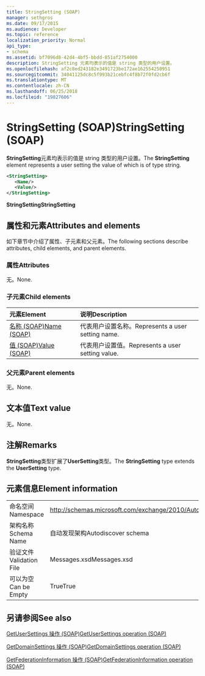 ```yaml
---
title: StringSetting (SOAP)
manager: sethgros
ms.date: 09/17/2015
ms.audience: Developer
ms.topic: reference
localization_priority: Normal
api_type:
- schema
ms.assetid: bf7096d8-42d4-4bf5-bbdd-851af2754000
description: StringSetting 元素均表示的值是 string 类型的用户设置。
ms.openlocfilehash: af2c8ed243182e3491723be172ae162554250951
ms.sourcegitcommit: 34041125dc8c5f993b21cebfc4f8b72f0fd2cb6f
ms.translationtype: MT
ms.contentlocale: zh-CN
ms.lasthandoff: 06/25/2018
ms.locfileid: "19827606"
---
```

# <a name="stringsetting-soap"></a><span data-ttu-id="4805e-103">StringSetting (SOAP)</span><span class="sxs-lookup"><span data-stu-id="4805e-103">StringSetting (SOAP)</span></span>

<span data-ttu-id="4805e-104">**StringSetting**元素均表示的值是 string 类型的用户设置。</span><span class="sxs-lookup"><span data-stu-id="4805e-104">The **StringSetting** element represents a user setting the value of which is of type string.</span></span> 
  
```XML
<StringSetting>
   <Name/>
   <Value/>
</StringSetting>
```

 <span data-ttu-id="4805e-105">**StringSetting**</span><span class="sxs-lookup"><span data-stu-id="4805e-105">**StringSetting**</span></span>
## <a name="attributes-and-elements"></a><span data-ttu-id="4805e-106">属性和元素</span><span class="sxs-lookup"><span data-stu-id="4805e-106">Attributes and elements</span></span>

<span data-ttu-id="4805e-107">如下章节中介绍了属性、子元素和父元素。</span><span class="sxs-lookup"><span data-stu-id="4805e-107">The following sections describe attributes, child elements, and parent elements.</span></span>
  
### <a name="attributes"></a><span data-ttu-id="4805e-108">属性</span><span class="sxs-lookup"><span data-stu-id="4805e-108">Attributes</span></span>

<span data-ttu-id="4805e-109">无。</span><span class="sxs-lookup"><span data-stu-id="4805e-109">None.</span></span>
  
### <a name="child-elements"></a><span data-ttu-id="4805e-110">子元素</span><span class="sxs-lookup"><span data-stu-id="4805e-110">Child elements</span></span>

|<span data-ttu-id="4805e-111">**元素**</span><span class="sxs-lookup"><span data-stu-id="4805e-111">**Element**</span></span>|<span data-ttu-id="4805e-112">**说明**</span><span class="sxs-lookup"><span data-stu-id="4805e-112">**Description**</span></span>|
|:-----|:-----|
|[<span data-ttu-id="4805e-113">名称 (SOAP)</span><span class="sxs-lookup"><span data-stu-id="4805e-113">Name (SOAP)</span></span>](name-soap.md) <br/> |<span data-ttu-id="4805e-114">代表用户设置名称。</span><span class="sxs-lookup"><span data-stu-id="4805e-114">Represents a user setting name.</span></span>  <br/> |
|[<span data-ttu-id="4805e-115">值 (SOAP)</span><span class="sxs-lookup"><span data-stu-id="4805e-115">Value (SOAP)</span></span>](value-soap.md) <br/> |<span data-ttu-id="4805e-116">代表用户设置值。</span><span class="sxs-lookup"><span data-stu-id="4805e-116">Represents a user setting value.</span></span>  <br/> |
   
### <a name="parent-elements"></a><span data-ttu-id="4805e-117">父元素</span><span class="sxs-lookup"><span data-stu-id="4805e-117">Parent elements</span></span>

<span data-ttu-id="4805e-118">无。</span><span class="sxs-lookup"><span data-stu-id="4805e-118">None.</span></span>
  
## <a name="text-value"></a><span data-ttu-id="4805e-119">文本值</span><span class="sxs-lookup"><span data-stu-id="4805e-119">Text value</span></span>

<span data-ttu-id="4805e-120">无。</span><span class="sxs-lookup"><span data-stu-id="4805e-120">None.</span></span>
  
## <a name="remarks"></a><span data-ttu-id="4805e-121">注解</span><span class="sxs-lookup"><span data-stu-id="4805e-121">Remarks</span></span>

<span data-ttu-id="4805e-122">**StringSetting**类型扩展了**UserSetting**类型。</span><span class="sxs-lookup"><span data-stu-id="4805e-122">The **StringSetting** type extends the **UserSetting** type.</span></span> 
  
## <a name="element-information"></a><span data-ttu-id="4805e-123">元素信息</span><span class="sxs-lookup"><span data-stu-id="4805e-123">Element information</span></span>

|||
|:-----|:-----|
|<span data-ttu-id="4805e-124">命名空间</span><span class="sxs-lookup"><span data-stu-id="4805e-124">Namespace</span></span>  <br/> |http://schemas.microsoft.com/exchange/2010/Autodiscover  <br/> |
|<span data-ttu-id="4805e-125">架构名称</span><span class="sxs-lookup"><span data-stu-id="4805e-125">Schema Name</span></span>  <br/> |<span data-ttu-id="4805e-126">自动发现架构</span><span class="sxs-lookup"><span data-stu-id="4805e-126">Autodiscover schema</span></span>  <br/> |
|<span data-ttu-id="4805e-127">验证文件</span><span class="sxs-lookup"><span data-stu-id="4805e-127">Validation File</span></span>  <br/> |<span data-ttu-id="4805e-128">Messages.xsd</span><span class="sxs-lookup"><span data-stu-id="4805e-128">Messages.xsd</span></span>  <br/> |
|<span data-ttu-id="4805e-129">可以为空</span><span class="sxs-lookup"><span data-stu-id="4805e-129">Can be Empty</span></span>  <br/> |<span data-ttu-id="4805e-130">True</span><span class="sxs-lookup"><span data-stu-id="4805e-130">True</span></span>  <br/> |
   
## <a name="see-also"></a><span data-ttu-id="4805e-131">另请参阅</span><span class="sxs-lookup"><span data-stu-id="4805e-131">See also</span></span>



[<span data-ttu-id="4805e-132">GetUserSettings 操作 (SOAP)</span><span class="sxs-lookup"><span data-stu-id="4805e-132">GetUserSettings operation (SOAP)</span></span>](getusersettings-operation-soap.md)
  
[<span data-ttu-id="4805e-133">GetDomainSettings 操作 (SOAP)</span><span class="sxs-lookup"><span data-stu-id="4805e-133">GetDomainSettings operation (SOAP)</span></span>](getdomainsettings-operation-soap.md)
  
[<span data-ttu-id="4805e-134">GetFederationInformation 操作 (SOAP)</span><span class="sxs-lookup"><span data-stu-id="4805e-134">GetFederationInformation operation (SOAP)</span></span>](getfederationinformation-operation-soap.md)

